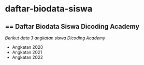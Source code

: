 # daftar-biodata-siswa
==
Daftar Biodata Siswa Dicoding Academy
--
*Berikut data 3 angkatan siswa Dicoding Academy*
- Angkatan 2020
- Angkatan 2021
- Angkatan 2022
